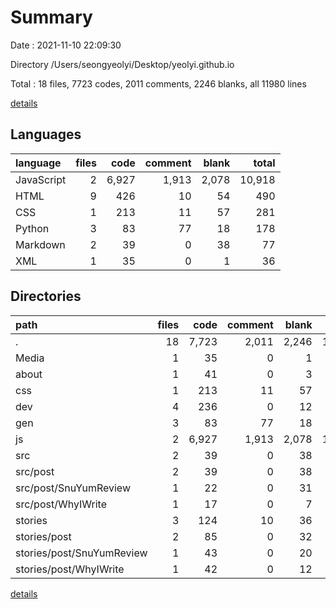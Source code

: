 # Summary

Date : 2021-11-10 22:09:30

Directory /Users/seongyeolyi/Desktop/yeolyi.github.io

Total : 18 files,  7723 codes, 2011 comments, 2246 blanks, all 11980 lines

[details](details.md)

## Languages
| language | files | code | comment | blank | total |
| :--- | ---: | ---: | ---: | ---: | ---: |
| JavaScript | 2 | 6,927 | 1,913 | 2,078 | 10,918 |
| HTML | 9 | 426 | 10 | 54 | 490 |
| CSS | 1 | 213 | 11 | 57 | 281 |
| Python | 3 | 83 | 77 | 18 | 178 |
| Markdown | 2 | 39 | 0 | 38 | 77 |
| XML | 1 | 35 | 0 | 1 | 36 |

## Directories
| path | files | code | comment | blank | total |
| :--- | ---: | ---: | ---: | ---: | ---: |
| . | 18 | 7,723 | 2,011 | 2,246 | 11,980 |
| Media | 1 | 35 | 0 | 1 | 36 |
| about | 1 | 41 | 0 | 3 | 44 |
| css | 1 | 213 | 11 | 57 | 281 |
| dev | 4 | 236 | 0 | 12 | 248 |
| gen | 3 | 83 | 77 | 18 | 178 |
| js | 2 | 6,927 | 1,913 | 2,078 | 10,918 |
| src | 2 | 39 | 0 | 38 | 77 |
| src/post | 2 | 39 | 0 | 38 | 77 |
| src/post/SnuYumReview | 1 | 22 | 0 | 31 | 53 |
| src/post/WhyIWrite | 1 | 17 | 0 | 7 | 24 |
| stories | 3 | 124 | 10 | 36 | 170 |
| stories/post | 2 | 85 | 0 | 32 | 117 |
| stories/post/SnuYumReview | 1 | 43 | 0 | 20 | 63 |
| stories/post/WhyIWrite | 1 | 42 | 0 | 12 | 54 |

[details](details.md)